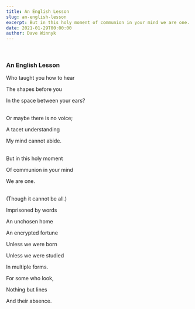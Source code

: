 ```yaml
---
title: An English Lesson
slug: an-english-lesson
excerpt: But in this holy moment of communion in your mind we are one. 
date: 2021-01-29T00:00:00
author: Dave Winnyk 
---
```

<br>

### An English Lesson

Who taught you how to hear

The shapes before you  

In the space between your ears?  
<br>
  
Or maybe there is no voice;

A tacet understanding  

My mind cannot abide.  
<br>
  
But in this holy moment  

Of communion in your mind  

We are one.  
<br>
  
(Though it cannot be all.) 
<br>
  
Imprisoned by words  

An unchosen home

An encrypted fortune 
<br>
  
Unless we were born

Unless we were studied 

In multiple forms.
<br>
  
For some who look,

Nothing but lines  

And their absence.